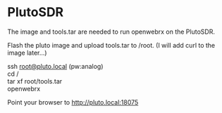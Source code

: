 # PlutoSDR

The image and tools.tar are needed to run openwebrx on the PlutoSDR.

Flash the pluto image and upload tools.tar to /root. (I will add curl to the image later...)

ssh root@pluto.local (pw:analog)
<BR>
cd /
<BR>
tar xf root/tools.tar
<BR>
openwebrx

Point your browser to http://pluto.local:18075
